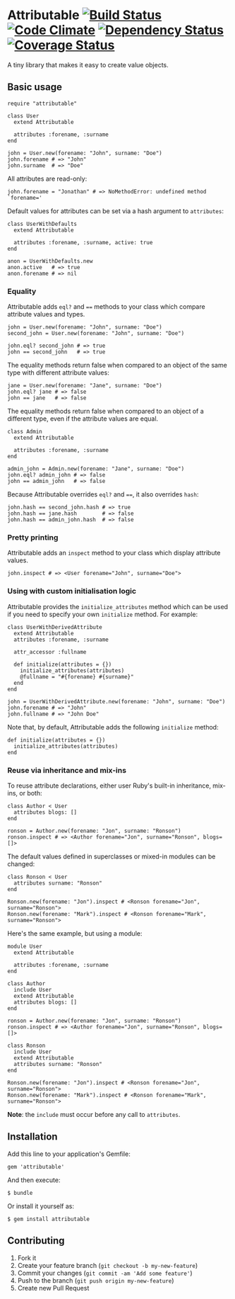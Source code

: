# Attributable [![Build Status](https://travis-ci.org/mutiny/attributable.png)](https://travis-ci.org/mutiny/attributable) [![Code Climate](https://codeclimate.com/github/mutiny/attributable.png)](https://codeclimate.com/github/mutiny/attributable) [![Dependency Status](https://gemnasium.com/mutiny/attributable.png)](https://gemnasium.com/mutiny/attributable) [![Coverage Status](https://coveralls.io/repos/mutiny/attributable/badge.png?branch=master)](https://coveralls.io/r/mutiny/attributable?branch=master)

A tiny library that makes it easy to create value objects.

## Basic usage

    require "attributable"

    class User
      extend Attributable
  
      attributes :forename, :surname
    end

    john = User.new(forename: "John", surname: "Doe")
    john.forename # => "John"
    john.surname  # => "Doe"

All attributes are read-only:

    john.forename = "Jonathan" # => NoMethodError: undefined method `forename='

Default values for attributes can be set via a hash argument to `attributes`:

    class UserWithDefaults
      extend Attributable

      attributes :forename, :surname, active: true
    end
    
    anon = UserWithDefaults.new
    anon.active   # => true
    anon.forename # => nil

### Equality

Attributable adds `eql?` and `==` methods to your class which compare attribute values and types.

    john = User.new(forename: "John", surname: "Doe")
    second_john = User.new(forename: "John", surname: "Doe")

    john.eql? second_john # => true
    john == second_john   # => true
  
The equality methods return false when compared to an object of the same type with different attribute values:

    jane = User.new(forename: "Jane", surname: "Doe")
    john.eql? jane # => false
    john == jane   # => false
  
The equality methods return false when compared to an object of a different type, even if the attribute values are equal.

    class Admin
      extend Attributable

      attributes :forename, :surname
    end

    admin_john = Admin.new(forename: "Jane", surname: "Doe")
    john.eql? admin_john # => false
    john == admin_john   # => false

Because Attributable overrides `eql?` and `==`, it also overrides `hash`:

    john.hash == second_john.hash # => true
    john.hash == jane.hash        # => false
    john.hash == admin_john.hash  # => false

### Pretty printing

Attributable adds an `inspect` method to your class which display attribute values.

    john.inspect # => <User forename="John", surname="Doe">

### Using with custom initialisation logic

Attributable provides the `initialize_attributes` method which can be used if you need to specify your own `initialize` method. For example:

    class UserWithDerivedAttribute
      extend Attributable
      attributes :forename, :surname
      
      attr_accessor :fullname
      
      def initialize(attributes = {})
        initialize_attributes(attributes)
        @fullname = "#{forename} #{surname}"
      end
    end

    john = UserWithDerivedAttribute.new(forename: "John", surname: "Doe")
    john.forename # => "John"
    john.fullname # => "John Doe"

Note that, by default, Attributable adds the following `initialize` method:

    def initialize(attributes = {})
      initialize_attributes(attributes)
    end

### Reuse via inheritance and mix-ins

To reuse attribute declarations, either user Ruby's built-in inheritance, mix-ins, or both:

    class Author < User
      attributes blogs: []
    end
    
    ronson = Author.new(forename: "Jon", surname: "Ronson")
    ronson.inspect # => <Author forename="Jon", surname="Ronson", blogs=[]>
    
The default values defined in superclasses or mixed-in modules can be changed:

    class Ronson < User
      attributes surname: "Ronson"
    end

    Ronson.new(forename: "Jon").inspect # <Ronson forename="Jon", surname="Ronson">
    Ronson.new(forename: "Mark").inspect # <Ronson forename="Mark", surname="Ronson">

Here's the same example, but using a module:

    module User
      extend Attributable
  
      attributes :forename, :surname
    end
    
    class Author
      include User
      extend Attributable
      attributes blogs: []
    end
    
    ronson = Author.new(forename: "Jon", surname: "Ronson")
    ronson.inspect # => <Author forename="Jon", surname="Ronson", blogs=[]>
    
    class Ronson
      include User
      extend Attributable
      attributes surname: "Ronson"
    end
    
    Ronson.new(forename: "Jon").inspect # <Ronson forename="Jon", surname="Ronson">
    Ronson.new(forename: "Mark").inspect # <Ronson forename="Mark", surname="Ronson">
    
__Note__: the `include` must occur before any call to `attributes`.

## Installation

Add this line to your application's Gemfile:

    gem 'attributable'

And then execute:

    $ bundle

Or install it yourself as:

    $ gem install attributable

## Contributing

1. Fork it
2. Create your feature branch (`git checkout -b my-new-feature`)
3. Commit your changes (`git commit -am 'Add some feature'`)
4. Push to the branch (`git push origin my-new-feature`)
5. Create new Pull Request
